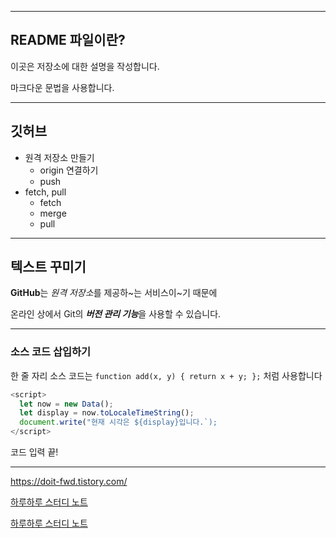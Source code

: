 ***

## README 파일이란?

이곳은 저장소에 대한 설명을 작성합니다.

마크다운 문법을 사용합니다.

---

## 깃허브

- 원격 저장소 만들기
  - origin 연결하기
  - push
- fetch, pull
  - fetch
  - merge
  - pull

***

## 텍스트 꾸미기

**GitHub**는 *원격 저장소*를 제공하~는 서비스이~기 때문에

온라인 상에서 Git의 ***버전 관리 기능***을 사용할 수 있습니다. 

***

### 소스 코드 삽입하기

한 줄 자리 소스 코드는 `function add(x, y) { return x + y; };` 처럼 사용합니다

```Javascript
<script>
  let now = new Data();
  let display = now.toLocaleTimeString();
  document.write("현재 시각은 ${display}입니다.`);
</script>
```

코드 입력 끝!

*** 

<https://doit-fwd.tistory.com/>

[하루하루 스터디 노트](https://doit-fwd.tistory.com/)

[하루하루 스터디 노트](https://doit-fwd.tistory.com/, "프런트엔드 개발 팀")
